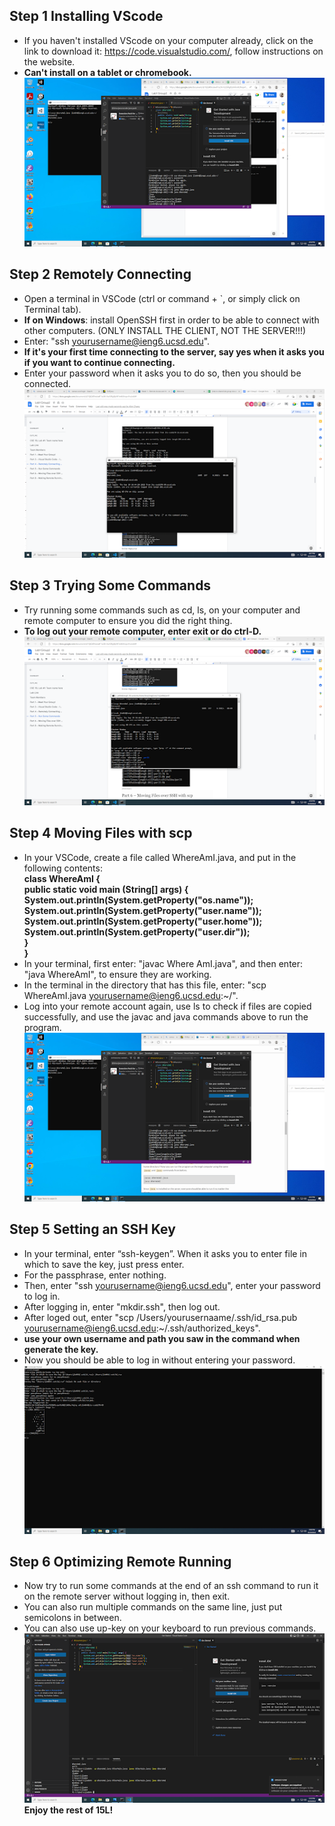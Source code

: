 ## Step 1 Installing VScode
- If you haven't installed VScode on your computer already, click on the link to download it: https://code.visualstudio.com/, follow instructions on the website.
- **Can't install on a tablet or chromebook.** <br/>
 ![image](vscodess.png)
## Step 2 Remotely Connecting
- Open a terminal in VSCode (ctrl or command + `, or simply click on Terminal tab). 
- **If on Windows**: install OpenSSH first in order to be able to connect with other computers. (ONLY INSTALL THE CLIENT, NOT THE SERVER!!!)
- Enter: "ssh yourusername@ieng6.ucsd.edu". 
- **If it's your first time connecting to the server, say yes when it asks you if you want to continue connecting.** 
- Enter your password when it asks you to do so, then you should be connected. <br/>
![image](loginss.png)
## Step 3 Trying Some Commands
- Try running some commands such as cd, ls, on your computer and remote computer to ensure you did the right thing. 
- **To log out your remote computer, enter exit or do ctrl-D.** <br/>
![image](somecommandss.png)
## Step 4 Moving Files with scp
- In your VSCode, create a file called WhereAmI.java, and put in the following contents:<br/>
**class WhereAmI { <br/>
  public static void main (String[] args) { <br/>
    System.out.println(System.getProperty("os.name")); <br/>
    System.out.println(System.getProperty("user.name")); <br/>
    System.out.println(System.getProperty("user.home")); <br/>
    System.out.println(System.getProperty("user.dir")); <br/>
  } <br/>
}**
- In your terminal, first enter: "javac Where AmI.java", and then enter: "java WhereAmI", to ensure they are working. 
- In the terminal in the directory that has this file, enter: "scp WhereAmI.java yourusername@ieng6.ucsd.edu:~/". 
- Log into your remote account again, use ls to check if files are copied successfully, and use the javac and java commands above to run the program.  <br/> 
![image](scpandsshss.png)
## Step 5 Setting an SSH Key
- In your terminal, enter “ssh-keygen”. When it asks you to enter file in which to save the key, just press enter. 
- For the passphrase, enter nothing. 
- Then, enter "ssh yourusername@ieng6.ucsd.edu", enter your password to log in.
- After logging in, enter "mkdir.ssh", then log out. 
- After loged out, enter "scp /Users/yourusernaame/.ssh/id_rsa.pub yourusername@ieng6.ucsd.edu:~/.ssh/authorized_keys". 
- **use your own username and path you saw in the command when generate the key.** 
- Now you should be able to log in without entering your password. <br/>
![image](sshkeyss.png)
## Step 6 Optimizing Remote Running
- Now try to run some commands at the end of an ssh command to run it on the remote server without logging in, then exit.
- You can also run multiple commands on the same line, just put semicolons in between. 
- You can also use up-key on your keyboard to run previous commands. <br/>
![image](trysomecommandss.png)<br/>
**Enjoy the rest of 15L!**
